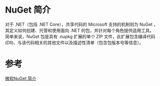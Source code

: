 # NuGet 简介
对于 .NET（包括 .NET Core），共享代码的 Microsoft 支持的机制则为 NuGet ，其定义如何创建、托管和使用面向 .NET 的包，并针对每个角色提供适用工具。
简单来说，NuGet 包是具有 .nupkg 扩展的单个 ZIP 文件，此扩展包含编译代码 (Dll)、与该代码相关的其他文件以及描述性清单（包含包版本号等信息）。

# 参考
[微软NuGet 简介](https://docs.microsoft.com/zh-cn/nuget/what-is-nuget#comments-contributions-and-issues)